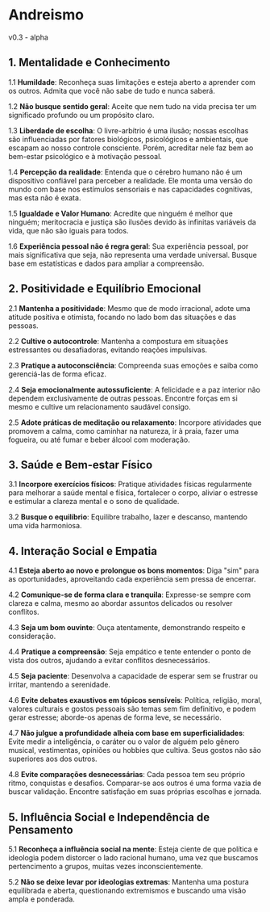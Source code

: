 # Andreismo

v0.3 - alpha

## 1. Mentalidade e Conhecimento

1.1 **Humildade**: Reconheça suas limitações e esteja aberto a aprender com os outros. Admita que você não sabe de tudo e nunca saberá.

1.2 **Não busque sentido geral**: Aceite que nem tudo na vida precisa ter um significado profundo ou um propósito claro.

1.3 **Liberdade de escolha**: O livre-arbítrio é uma ilusão; nossas escolhas são influenciadas por fatores biológicos, psicológicos e ambientais, que escapam ao nosso controle consciente. Porém, acreditar nele faz bem ao bem-estar psicológico e à motivação pessoal.

1.4 **Percepção da realidade**: Entenda que o cérebro humano não é um dispositivo confiável para perceber a realidade. Ele monta uma versão do mundo com base nos estímulos sensoriais e nas capacidades cognitivas, mas esta não é exata.

1.5 **Igualdade e Valor Humano**: Acredite que ninguém é melhor que ninguém; meritocracia e justiça são ilusões devido às infinitas variáveis da vida, que não são iguais para todos.

1.6 **Experiência pessoal não é regra geral**: Sua experiência pessoal, por mais significativa que seja, não representa uma verdade universal. Busque base em estatísticas e dados para ampliar a compreensão.

## 2. Positividade e Equilíbrio Emocional

2.1 **Mantenha a positividade**: Mesmo que de modo irracional, adote uma atitude positiva e otimista, focando no lado bom das situações e das pessoas.

2.2 **Cultive o autocontrole**: Mantenha a compostura em situações estressantes ou desafiadoras, evitando reações impulsivas.

2.3 **Pratique a autoconsciência**: Compreenda suas emoções e saiba como gerenciá-las de forma eficaz.

2.4 **Seja emocionalmente autossuficiente**: A felicidade e a paz interior não dependem exclusivamente de outras pessoas. Encontre forças em si mesmo e cultive um relacionamento saudável consigo.

2.5 **Adote práticas de meditação ou relaxamento**: Incorpore atividades que promovem a calma, como caminhar na natureza, ir à praia, fazer uma fogueira, ou até fumar e beber álcool com moderação.

## 3. Saúde e Bem-estar Físico

3.1 **Incorpore exercícios físicos**: Pratique atividades físicas regularmente para melhorar a saúde mental e física, fortalecer o corpo, aliviar o estresse e estimular a clareza mental e o sono de qualidade.

3.2 **Busque o equilíbrio**: Equilibre trabalho, lazer e descanso, mantendo uma vida harmoniosa.

## 4. Interação Social e Empatia

4.1 **Esteja aberto ao novo e prolongue os bons momentos**: Diga "sim" para as oportunidades, aproveitando cada experiência sem pressa de encerrar.

4.2 **Comunique-se de forma clara e tranquila**: Expresse-se sempre com clareza e calma, mesmo ao abordar assuntos delicados ou resolver conflitos.

4.3 **Seja um bom ouvinte**: Ouça atentamente, demonstrando respeito e consideração.

4.4 **Pratique a compreensão**: Seja empático e tente entender o ponto de vista dos outros, ajudando a evitar conflitos desnecessários.

4.5 **Seja paciente**: Desenvolva a capacidade de esperar sem se frustrar ou irritar, mantendo a serenidade.

4.6 **Evite debates exaustivos em tópicos sensíveis**: Política, religião, moral, valores culturais e gostos pessoais são temas sem fim definitivo, e podem gerar estresse; aborde-os apenas de forma leve, se necessário.

4.7 **Não julgue a profundidade alheia com base em superficialidades**: Evite medir a inteligência, o caráter ou o valor de alguém pelo gênero musical, vestimentas, opiniões ou hobbies que cultiva. Seus gostos não são superiores aos dos outros.

4.8 **Evite comparações desnecessárias**: Cada pessoa tem seu próprio ritmo, conquistas e desafios. Comparar-se aos outros é uma forma vazia de buscar validação. Encontre satisfação em suas próprias escolhas e jornada.

## 5. Influência Social e Independência de Pensamento

5.1 **Reconheça a influência social na mente**: Esteja ciente de que política e ideologia podem distorcer o lado racional humano, uma vez que buscamos pertencimento a grupos, muitas vezes inconscientemente.

5.2 **Não se deixe levar por ideologias extremas**: Mantenha uma postura equilibrada e aberta, questionando extremismos e buscando uma visão ampla e ponderada.
